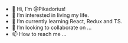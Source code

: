 - 👋 Hi, I’m @Pikadorius!
- 👀 I’m interested in living my life.
- 🌱 I’m currently learning React, Redux and TS.
- 💞️ I’m looking to collaborate on ...
- 📫 How to reach me ...

<!---
Pikadorius/Pikadorius is a ✨ special ✨ repository because its `README.md` (this file) appears on your GitHub profile.
You can click the Preview link to take a look at your changes.
--->
